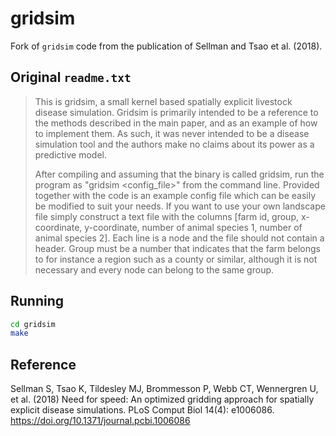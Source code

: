 gridsim
=======

Fork of `gridsim` code from the publication of Sellman and Tsao et al. (2018).  


Original `readme.txt`
---------------------

> This is gridsim, a small kernel based spatially explicit livestock disease
> simulation. Gridsim is primarily intended to be a reference to the methods
> described in the main paper, and as an example of how to implement them. As
> such, it was never intended to be a disease simulation tool and the authors
> make no claims about its power as a predictive model. 
> 
> After compiling and assuming that the binary is called gridsim, run the
> program as "gridsim <config_file>" from the command line. Provided together
> with the code is an example config file which can be easily be modified to
> suit your needs. 
> If you want to use your own landscape file simply construct a text file with
> the columns [farm id, group, x-coordinate, y-coordinate, number of animal 
> species 1, number of animal species 2]. Each line is a node and the file should
> not contain a header. Group must be a number that indicates that the farm
> belongs to for instance a region such as a county or similar, although it is
> not necessary and every node can belong to the same group.


Running
------

```bash
cd gridsim
make
```


Reference
---------

Sellman S, Tsao K, Tildesley MJ, Brommesson P, Webb CT, Wennergren U, et al. (2018) Need for speed: An optimized gridding approach for spatially explicit disease simulations. PLoS Comput Biol 14(4): e1006086. https://doi.org/10.1371/journal.pcbi.1006086
